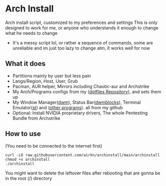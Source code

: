# Arch Install
Arch install script, customized to my preferences and settings
This is only designed to work for me, or anyone who understands it enough to change what he needs to change
+ It's a messy script lol, or rather a sequence of commands, some are unreliable and im just too lazy to change atm, it works well for now

## What it does
- Partitions mainly by user but less pain
- Langs/Region, Host, User, Grub
- Pacman, AUR helper, Mirrors including Chaotic-aur and Archstrike
- My Arch/Programs configs from my ([dotfiles Repository](https://github.com/airkn/dotfiles)), and sets them up
- My Window Manager([dwm](https://github.com/airkn/dwm)), Status Bar([dwmblocks](https://github.com/airkn/dwmblocks)), Terminal Emulator([st](https://github.com/airkn/st)) and ([other programs](https://github.com/airkn/othersrc)). all from my github
- Optional: Install NVIDIA proprietary drivers, The whole Pentesting Bundle from Archstrike

## How to use
(You need to be connected to the internet first)
```
curl -LO raw.githubusercontent.com/airkn/archinstall/main/archinstall
chmod +x archinstall
./archinstall
```
You might want to delete the leftover files after rebooting that are gonna be in the root (/) directory

